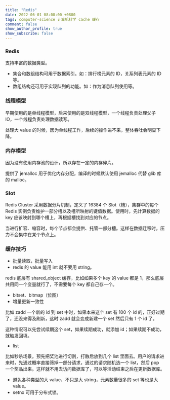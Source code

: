 ```yaml
---
title: "Redis"
date: 2022-06-01 08:00:00 +0800
tags: computer-science 计算机科学 cache 缓存
comment: false
show_author_profile: true
show_subscribe: false
---
```


### Redis

支持丰富的数据类型。

- 集合和数组结构可用于数据索引。如：排行榜元素的 ID，关系列表元素的 ID 等。
- 数组结构还可用于实现队列的功能。如：作为消息队列使用等。

### 线程模型

早期使用的是单线程模型，后来使用的是双线程模型，一个线程负责处理父子 IO，一个线程负责处理数据读写。

处理大 value 的时候，因为单线程工作，后续的操作进不来，整体吞吐会明显下降。

### 内存模型

因为没有使用内存池的设计，所以存在一定的内存碎片。

提供了 jemalloc 用于优化内存分配，编译的时候默认使用 jemalloc 代替 glib 库的 malloc。

### Slot

Redis Cluster 采用数据分片机制，定义了 16384 个 Slot（槽），集群中的每个 Redis 实例负责维护一部分槽以及槽所映射的键值数据。使用时，先计算数据的 key 应该映射到哪个槽上，再根据槽找到对应的节点。

当进行扩容、缩容时，每个节点都会提供、托管一部分槽。这样在数据迁移时，压力不会集中在某个节点上。

### 缓存技巧

- 批量读取，批量写入
- redis 的 value 能用 int 就不要用 string。

redis 底层有 shared_object 缓存，比如如果多个 key 的 value 都是 1，那么底层共用同一个变量就行了，不需要每个 key 都自己存一个。

- bitset、bitmap（位图）
- 增量更新一致性

比如 zadd 一个新的 id 到 set 中时，如果本来这个 set 有 100 个 id 的，正好过期了，还没来得及刷新，这时 zadd 就会变成新建一个 set 然后只有 1 个 id 了。

这种情况可以先尝试续期这个 set，如果续期成功，就添加 id；如果续期不成功，就触发回填。

- list

比如秒杀场景。预先把奖池进行切割，打散后放到几个 list 里面去。用户的请求进来时，先通过概率直接筛掉一部分请求，通过的请求随机选一个 list，然后 pop 一个奖品出来。这样就不用去访问数据库了，可以等活动结束之后在更新数据库。

- 避免各种类型的大 value，不只是大 string，元素数量很多的 set 等也是大 value。
- setnx 可用于分布式锁。
